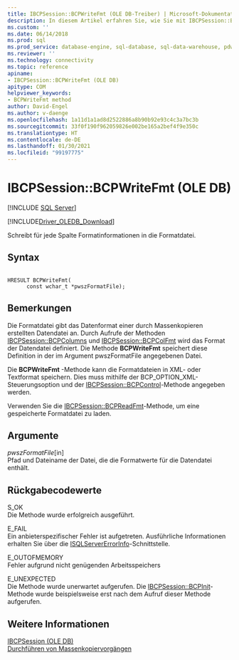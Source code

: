 ```yaml
---
title: IBCPSession::BCPWriteFmt (OLE DB-Treiber) | Microsoft-Dokumentation
description: In diesem Artikel erfahren Sie, wie Sie mit IBCPSession::BCPWriteFmt die Formatdateien entweder im XML- oder im Textformat (OLE DB) speichern.
ms.custom: ''
ms.date: 06/14/2018
ms.prod: sql
ms.prod_service: database-engine, sql-database, sql-data-warehouse, pdw
ms.reviewer: ''
ms.technology: connectivity
ms.topic: reference
apiname:
- IBCPSession::BCPWriteFmt (OLE DB)
apitype: COM
helpviewer_keywords:
- BCPWriteFmt method
author: David-Engel
ms.author: v-daenge
ms.openlocfilehash: 1a11d1a1ad8d2522886a8b90b92e93c4c3a7bc3b
ms.sourcegitcommit: 33f0f190f962059826e002be165a2bef4f9e350c
ms.translationtype: HT
ms.contentlocale: de-DE
ms.lasthandoff: 01/30/2021
ms.locfileid: "99197775"
---
```

# <a name="ibcpsessionbcpwritefmt-ole-db"></a>IBCPSession::BCPWriteFmt (OLE DB)
[!INCLUDE [SQL Server](../../../includes/applies-to-version/sql-asdb-asdbmi-asa-pdw.md)]

[!INCLUDE[Driver_OLEDB_Download](../../../includes/driver_oledb_download.md)]

  Schreibt für jede Spalte Formatinformationen in die Formatdatei.  
  
## <a name="syntax"></a>Syntax  
  
```  
  
HRESULT BCPWriteFmt(   
      const wchar_t *pwszFormatFile);  
```  
  
## <a name="remarks"></a>Bemerkungen  
 Die Formatdatei gibt das Datenformat einer durch Massenkopieren erstellten Datendatei an. Durch Aufrufe der Methoden [IBCPSession::BCPColumns](../../oledb/ole-db-interfaces/ibcpsession-bcpcolumns-ole-db.md) und [IBCPSession::BCPColFmt](../../oledb/ole-db-interfaces/ibcpsession-bcpcolfmt-ole-db.md) wird das Format der Datendatei definiert. Die Methode **BCPWriteFmt** speichert diese Definition in der im Argument pwszFormatFile angegebenen Datei.  
  
 Die **BCPWriteFmt** -Methode kann die Formatdateien in XML- oder Textformat speichern. Dies muss mithilfe der BCP_OPTION_XML-Steuerungsoption und der [IBCPSession::BCPControl](../../oledb/ole-db-interfaces/ibcpsession-bcpcontrol-ole-db.md)-Methode angegeben werden.  
  
 Verwenden Sie die [IBCPSession::BCPReadFmt](../../oledb/ole-db-interfaces/ibcpsession-bcpreadfmt-ole-db.md)-Methode, um eine gespeicherte Formatdatei zu laden.  
  
## <a name="arguments"></a>Argumente  
 *pwszFormatFile*[in]  
 Pfad und Dateiname der Datei, die die Formatwerte für die Datendatei enthält.  
  
## <a name="return-code-values"></a>Rückgabecodewerte  
 S_OK  
 Die Methode wurde erfolgreich ausgeführt.  
  
 E_FAIL  
 Ein anbieterspezifischer Fehler ist aufgetreten. Ausführliche Informationen erhalten Sie über die [ISQLServerErrorInfo](./isqlservererrorinfo-geterrorinfo-ole-db.md)-Schnittstelle.  
  
 E_OUTOFMEMORY  
 Fehler aufgrund nicht genügenden Arbeitsspeichers  
  
 E_UNEXPECTED  
 Die Methode wurde unerwartet aufgerufen. Die [IBCPSession::BCPInit](../../oledb/ole-db-interfaces/ibcpsession-bcpinit-ole-db.md)-Methode wurde beispielsweise erst nach dem Aufruf dieser Methode aufgerufen.  
  
## <a name="see-also"></a>Weitere Informationen  
 [IBCPSession &#40;OLE DB&#41;](../../oledb/ole-db-interfaces/ibcpsession-ole-db.md)   
 [Durchführen von Massenkopiervorgängen](../../oledb/features/performing-bulk-copy-operations.md) 
  
